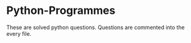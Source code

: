 # Python-Programmes
These are solved python questions. Questions are commented into the every file.
